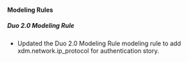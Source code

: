 
#### Modeling Rules

##### Duo 2.0 Modeling Rule

- Updated the Duo 2.0 Modeling Rule modeling rule to add xdm.network.ip_protocol for authentication story.
